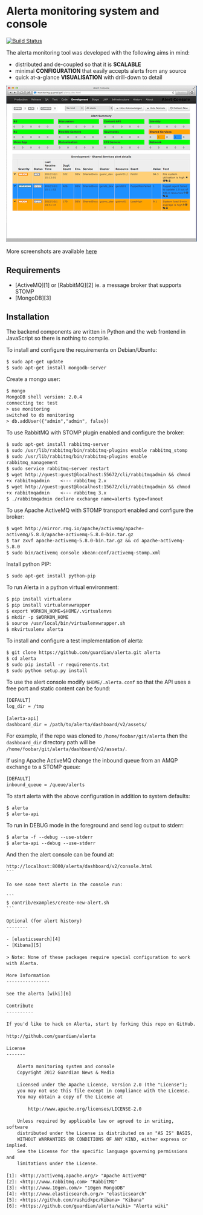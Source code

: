 Alerta monitoring system and console
====================================

[![Build Status](https://travis-ci.org/satterly/alerta.png)](https://travis-ci.org/satterly/alerta)

The alerta monitoring tool was developed with the following aims in mind:

*   distributed and de-coupled so that it is **SCALABLE**
*   minimal **CONFIGURATION** that easily accepts alerts from any source
*   quick at-a-glance **VISUALISATION** with drill-down to detail

![console](/doc/images/alerta-console-small.png?raw=true)

More screenshots are available [here](/doc/images/)

Requirements
------------

- [ActiveMQ][1] or [RabbitMQ][2] ie. a message broker that supports STOMP
- [MongoDB][3]

Installation
------------

The backend components are written in Python and the web frontend in JavaScript so there is nothing to compile.

To install and configure the requirements on Debian/Ubuntu:

```
$ sudo apt-get update
$ sudo apt-get install mongodb-server
```

Create a mongo user:

```
$ mongo
MongoDB shell version: 2.0.4
connecting to: test
> use monitoring
switched to db monitoring
> db.addUser({"admin","admin", false})
```

To use RabbitMQ with STOMP plugin enabled and configure the broker:

```
$ sudo apt-get install rabbitmq-server
$ sudo /usr/lib/rabbitmq/bin/rabbitmq-plugins enable rabbitmq_stomp
$ sudo /usr/lib/rabbitmq/bin/rabbitmq-plugins enable rabbitmq_management
$ sudo service rabbitmq-server restart
$ wget http://guest:guest@localhost:55672/cli/rabbitmqadmin && chmod +x rabbitmqadmin    <--- rabbitmq 2.x
$ wget http://guest:guest@localhost:15672/cli/rabbitmqadmin && chmod +x rabbitmqadmin    <--- rabbitmq 3.x
$ ./rabbitmqadmin declare exchange name=alerts type=fanout
```

To use Apache ActiveMQ with STOMP transport enabled and configure the broker:

```
$ wget http://mirror.rmg.io/apache/activemq/apache-activemq/5.8.0/apache-activemq-5.8.0-bin.tar.gz
$ tar zxvf apache-activemq-5.8.0-bin.tar.gz && cd apache-activemq-5.8.0
$ sudo bin/activemq console xbean:conf/activemq-stomp.xml
```

Install python PIP:

```
$ sudo apt-get install python-pip
```

To run Alerta in a python virtual environment:

```
$ pip install virtualenv
$ pip install virtualenvwrapper
$ export WORKON_HOME=$HOME/.virtualenvs
$ mkdir -p $WORKON_HOME
$ source /usr/local/bin/virtualenvwrapper.sh
$ mkvirtualenv alerta
```

To install and configure a test implementation of alerta:

```
$ git clone https://github.com/guardian/alerta.git alerta
$ cd alerta
$ sudo pip install -r requirements.txt
$ sudo python setup.py install
```

To use the alert console modify `$HOME/.alerta.conf` so that the API uses a free port and static content can be found:
```
[DEFAULT]
log_dir = /tmp

[alerta-api]
dashboard_dir = /path/to/alerta/dashboard/v2/assets/
```

For example, if the repo was cloned to `/home/foobar/git/alerta` then the `dashboard_dir` directory path will be `/home/foobar/git/alerta/dashboard/v2/assets/`.

If using Apache ActiveMQ change the inbound queue from an AMQP exchange to a STOMP queue:
```
[DEFAULT]
inbound_queue = /queue/alerts
```

To start alerta with the above configuration in addition to system defaults:

```
$ alerta
$ alerta-api
```

To run in DEBUG mode in the foreground and send log output to stderr:

```
$ alerta -f --debug --use-stderr
$ alerta-api --debug --use-stderr
```

And then the alert console can be found at:

````
http://localhost:8000/alerta/dashboard/v2/console.html
```

To see some test alerts in the console run:

```
$ contrib/examples/create-new-alert.sh
```

Optional (for alert history)
--------

- [elasticsearch][4]
- [Kibana][5]

> Note: None of these packages require special configuration to work with Alerta.

More Information
----------------

See the alerta [wiki][6]

Contribute
----------

If you'd like to hack on Alerta, start by forking this repo on GitHub.

http://github.com/guardian/alerta

License
-------

    Alerta monitoring system and console
    Copyright 2012 Guardian News & Media

    Licensed under the Apache License, Version 2.0 (the "License");
    you may not use this file except in compliance with the License.
    You may obtain a copy of the License at

        http://www.apache.org/licenses/LICENSE-2.0

    Unless required by applicable law or agreed to in writing, software
    distributed under the License is distributed on an "AS IS" BASIS,
    WITHOUT WARRANTIES OR CONDITIONS OF ANY KIND, either express or implied.
    See the License for the specific language governing permissions and
    limitations under the License.

[1]: <http://activemq.apache.org/> "Apache ActiveMQ"
[2]: <http://www.rabbitmq.com> "RabbitMQ"
[3]: <http://www.10gen.com/> "10gen MongoDB"
[4]: <http://www.elasticsearch.org/> "elasticsearch"
[5]: <https://github.com/rashidkpc/Kibana> "Kibana"
[6]: <https://github.com/guardian/alerta/wiki> "Alerta wiki"
